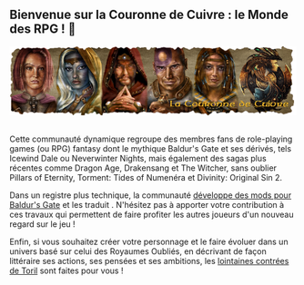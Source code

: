 ## Bienvenue sur la Couronne de Cuivre : le Monde des RPG ! 👋

<div align="center"><img src="https://raw.githubusercontent.com/LaCouronnedeCuivre/.github/main/profile/logo_lcc.png"></div>

## 
Cette communauté dynamique regroupe des membres fans de role-playing games (ou RPG) fantasy dont le mythique Baldur's Gate et ses dérivés, tels Icewind Dale ou Neverwinter Nights, mais également des sagas plus récentes comme Dragon Age, Drakensang et The Witcher, sans oublier Pillars of Eternity, Torment: Tides of Numenéra et Divinity: Original Sin 2.

Dans un registre plus technique, la communauté <a href="https://www.baldursgateworld.fr/lacouronne/la-forge-de-grondemarteau/">développe des mods pour <a href="https://www.baldursgateworld.fr/lacouronne/la-chambre-des-scribes/">Baldur's Gate</a> et les traduit</a> . N'hésitez pas à apporter votre contribution à ces travaux qui permettent de faire profiter les autres joueurs d'un nouveau regard sur le jeu !

Enfin, si vous souhaitez créer votre personnage et le faire évoluer dans un univers basé sur celui des Royaumes Oubliés, en décrivant de façon littéraire ses actions, ses pensées et ses ambitions, les <a href="https://www.baldursgateworld.fr/lacouronne/lointaines-contrees-de-toril/">lointaines contrées de Toril</a>  sont faites pour vous !

## 

<!--
<img scr="https://www.baldursgateworld.fr/lacouronne/images_skinv1/logo_lcc16.png">
![image](https://www.baldursgateworld.fr/lacouronne/images_skinv1/logo_lcc16.png)

**Here are some ideas to get you started:**

🙋‍♀️ A short introduction - what is your organization all about?
🌈 Contribution guidelines - how can the community get involved?
👩‍💻 Useful resources - where can the community find your docs? Is there anything else the community should know?
🍿 Fun facts - what does your team eat for breakfast?
🧙 Remember, you can do mighty things with the power of [Markdown](https://docs.github.com/github/writing-on-github/getting-started-with-writing-and-formatting-on-github/basic-writing-and-formatting-syntax)
-->
